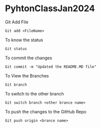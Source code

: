 # PyhtonClassJan2024

Git Add File 
    
    Git add <FileName>

To know the status 
    
    Git status

To commit the changes 
    
    Git commit -m "Updated the README.MD file"

To View the Branches
    
    Git branch

To switch to the other branch
    
    Git switch branch <other brance name>

To push the changes to the GitHub Repo
    
    Git push origin <brance name>